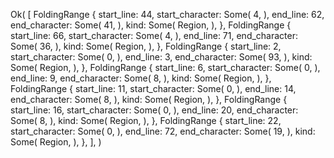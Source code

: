 Ok(
    [
        FoldingRange {
            start_line: 44,
            start_character: Some(
                4,
            ),
            end_line: 62,
            end_character: Some(
                41,
            ),
            kind: Some(
                Region,
            ),
        },
        FoldingRange {
            start_line: 66,
            start_character: Some(
                4,
            ),
            end_line: 71,
            end_character: Some(
                36,
            ),
            kind: Some(
                Region,
            ),
        },
        FoldingRange {
            start_line: 2,
            start_character: Some(
                0,
            ),
            end_line: 3,
            end_character: Some(
                93,
            ),
            kind: Some(
                Region,
            ),
        },
        FoldingRange {
            start_line: 6,
            start_character: Some(
                0,
            ),
            end_line: 9,
            end_character: Some(
                8,
            ),
            kind: Some(
                Region,
            ),
        },
        FoldingRange {
            start_line: 11,
            start_character: Some(
                0,
            ),
            end_line: 14,
            end_character: Some(
                8,
            ),
            kind: Some(
                Region,
            ),
        },
        FoldingRange {
            start_line: 16,
            start_character: Some(
                0,
            ),
            end_line: 20,
            end_character: Some(
                8,
            ),
            kind: Some(
                Region,
            ),
        },
        FoldingRange {
            start_line: 22,
            start_character: Some(
                0,
            ),
            end_line: 72,
            end_character: Some(
                19,
            ),
            kind: Some(
                Region,
            ),
        },
    ],
)